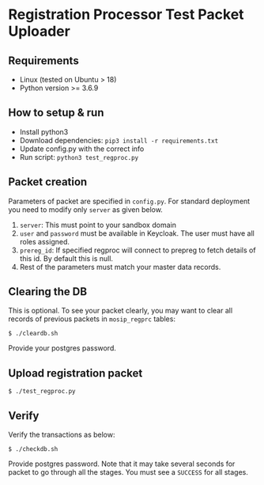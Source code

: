 # Registration Processor Test Packet Uploader 

## Requirements
* Linux (tested on Ubuntu > 18)
* Python version >= 3.6.9

## How to setup & run
* Install python3
* Download dependencies: `pip3 install -r requirements.txt`
* Update config.py with the correct info
* Run script: `python3 test_regproc.py`


## Packet creation

Parameters of packet are specified in `config.py`. For standard deployment you need to modify only `server` as given below. 

1. `server`:  This must point to your sandbox domain 
1. `user` and `password` must be available in Keycloak. The user must have all roles assigned. 
1. `prereg_id`: If specified regproc will connect to prepreg to fetch details of this id. By default this is null.
1.  Rest of the parameters must match your master data records.  

## Clearing the DB
This is optional.  To see your packet clearly, you may want to clear all records of previous packets in `mosip_regprc` tables:

```
$ ./cleardb.sh
```
Provide your postgres password.

## Upload registration packet

```
$ ./test_regproc.py
```

## Verify
Verify the transactions as below:

```
$ ./checkdb.sh

```
Provide postgres password.  Note that it may take several seconds for packet to go through all the stages.  You must see a `SUCCESS` for all stages. 
    
